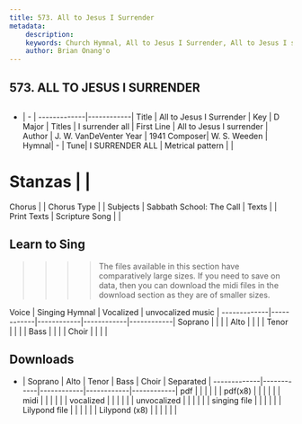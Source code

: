 ```yaml
---
title: 573. All to Jesus I Surrender
metadata:
    description: 
    keywords: Church Hymnal, All to Jesus I Surrender, All to Jesus I surrender, I surrender all
    author: Brian Onang'o
---
```



## 573. ALL TO JESUS I SURRENDER

```txt

```

- |   -  |
-------------|------------|
Title | All to Jesus I Surrender |
Key | D Major |
Titles | I surrender all |
First Line | All to Jesus I surrender |
Author | J. W. VanDeVenter
Year | 1941
Composer| W. S. Weeden |
Hymnal|  - |
Tune| I SURRENDER ALL |
Metrical pattern | |
# Stanzas |  |
Chorus |  |
Chorus Type |  |
Subjects | Sabbath School: The Call |
Texts |  |
Print Texts | 
Scripture Song |  |
  
## Learn to Sing

>>>> The files available in this section have comparatively large sizes. If you need to save on data, then you can download the midi files in the download section as they are of smaller sizes.

Voice |  Singing Hymnal | Vocalized | unvocalized music |
-------------|------------|------------|------------|------------|
Soprano | | | |
Alto | | | |
Tenor | | | |
Bass | | | |
Choir | | | |

## Downloads

- |  Soprano | Alto | Tenor | Bass | Choir | Separated |
-------------|------------|------------|------------|------------|
pdf | | | | | |
pdf(x8) | | | | | |
midi | | | | | |
vocalized | | | | | |
unvocalized | | | | | |
singing file | | | | | |
Lilypond file | | | | | |
Lilypond (x8) | | | | | |
  